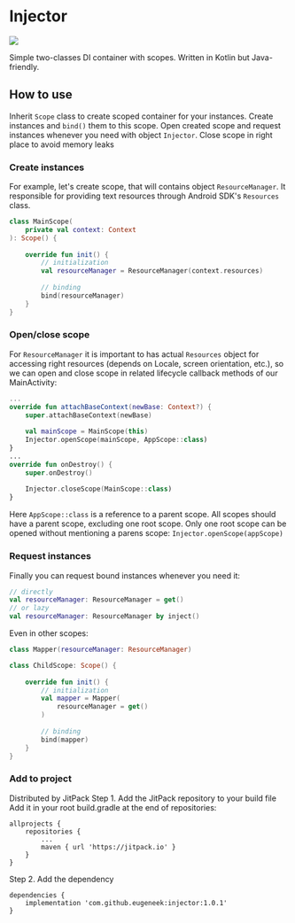 # Injector
[![](https://jitpack.io/v/eugeneek/Injector.svg)](https://jitpack.io/#eugeneek/Injector)

Simple two-classes DI container with scopes. Written in Kotlin but Java-friendly. 

## How to use
Inherit `Scope` class to create scoped container for your instances. Create instances and `bind()` them to this scope. Open created scope and request instances whenever you need with object `Injector`. Close scope in right place to avoid memory leaks

### Create instances
For example, let's create scope, that will contains object `ResourceManager`. It responsible for providing text resources through  Android SDK's `Resources` class.

```kotlin
class MainScope(  
    private val context: Context  
): Scope() {  
  
    override fun init() {  
        // initialization
        val resourceManager = ResourceManager(context.resources)
        
        // binding
        bind(resourceManager)
    }  
}
```

### Open/close scope
 For `ResourceManager` it is important to has actual `Resources` object for accessing right resources (depends on Locale, screen orientation, etc.), so we can open and close scope in related lifecycle callback methods of our MainActivity:
```kotlin
...
override fun attachBaseContext(newBase: Context?) {  
    super.attachBaseContext(newBase)  
	
	val mainScope = MainScope(this)  
    Injector.openScope(mainScope, AppScope::class)  
}
...
override fun onDestroy() {  
    super.onDestroy()  
	
	Injector.closeScope(MainScope::class)
}

```
Here `AppScope::class` is a reference to a parent scope. All scopes should have a parent scope, excluding one root scope. Only one root scope can be opened without mentioning a parens scope: `Injector.openScope(appScope)`


### Request instances
Finally you can request bound instances whenever you need it:
```kotlin
// directly
val resourceManager: ResourceManager = get()
// or lazy
val resourceManager: ResourceManager by inject()
```
Even in other scopes:
```kotlin
class Mapper(resourceManager: ResourceManager)

class ChildScope: Scope() {  
      
    override fun init() {  
        // initialization
        val mapper = Mapper(
            resourceManager = get()
        )
        
        // binding
        bind(mapper)
    }  
}
```
### Add to project
Distributed by JitPack
Step 1. Add the JitPack repository to your build file
Add it in your root build.gradle at the end of repositories:
```
allprojects {
    repositories {
        ...
        maven { url 'https://jitpack.io' }
    }
} 
```
Step 2. Add the dependency
```
dependencies {
    implementation 'com.github.eugeneek:injector:1.0.1'
}
```